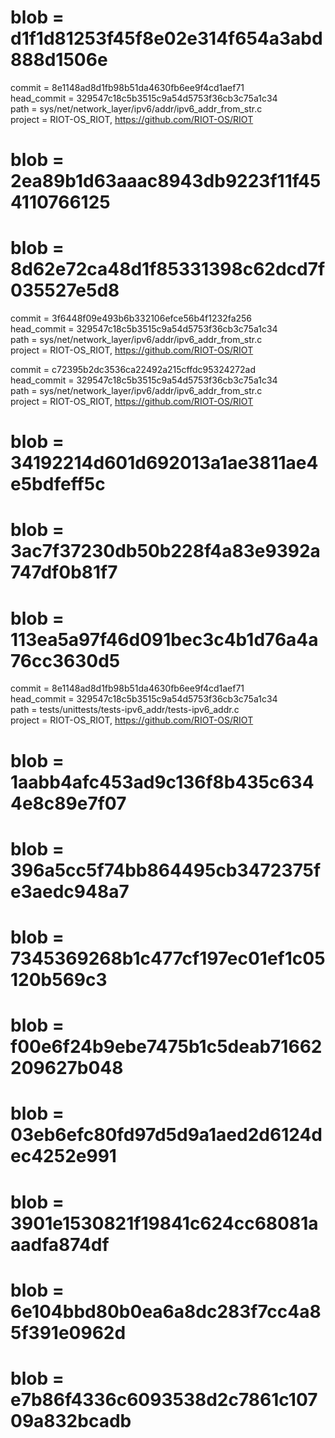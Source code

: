# blob = d1f1d81253f45f8e02e314f654a3abd888d1506e
commit = 8e1148ad8d1fb98b51da4630fb6ee9f4cd1aef71  
head_commit = 329547c18c5b3515c9a54d5753f36cb3c75a1c34  
path = sys/net/network_layer/ipv6/addr/ipv6_addr_from_str.c  
project = RIOT-OS_RIOT, https://github.com/RIOT-OS/RIOT  

# blob = 2ea89b1d63aaac8943db9223f11f454110766125
# blob = 8d62e72ca48d1f85331398c62dcd7f035527e5d8
commit = 3f6448f09e493b6b332106efce56b4f1232fa256  
head_commit = 329547c18c5b3515c9a54d5753f36cb3c75a1c34  
path = sys/net/network_layer/ipv6/addr/ipv6_addr_from_str.c  
project = RIOT-OS_RIOT, https://github.com/RIOT-OS/RIOT  

commit = c72395b2dc3536ca22492a215cffdc95324272ad  
head_commit = 329547c18c5b3515c9a54d5753f36cb3c75a1c34  
path = sys/net/network_layer/ipv6/addr/ipv6_addr_from_str.c  
project = RIOT-OS_RIOT, https://github.com/RIOT-OS/RIOT  

# blob = 34192214d601d692013a1ae3811ae4e5bdfeff5c
# blob = 3ac7f37230db50b228f4a83e9392a747df0b81f7
# blob = 113ea5a97f46d091bec3c4b1d76a4a76cc3630d5
commit = 8e1148ad8d1fb98b51da4630fb6ee9f4cd1aef71  
head_commit = 329547c18c5b3515c9a54d5753f36cb3c75a1c34  
path = tests/unittests/tests-ipv6_addr/tests-ipv6_addr.c  
project = RIOT-OS_RIOT, https://github.com/RIOT-OS/RIOT  

# blob = 1aabb4afc453ad9c136f8b435c6344e8c89e7f07
# blob = 396a5cc5f74bb864495cb3472375fe3aedc948a7
# blob = 7345369268b1c477cf197ec01ef1c05120b569c3
# blob = f00e6f24b9ebe7475b1c5deab71662209627b048
# blob = 03eb6efc80fd97d5d9a1aed2d6124dec4252e991
# blob = 3901e1530821f19841c624cc68081aaadfa874df
# blob = 6e104bbd80b0ea6a8dc283f7cc4a85f391e0962d
# blob = e7b86f4336c6093538d2c7861c10709a832bcadb
